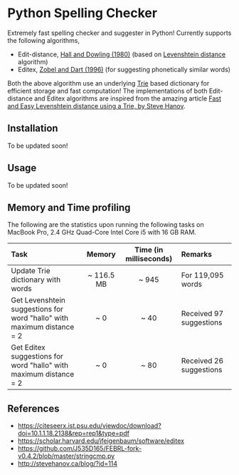 # Python Spelling Checker

Extremely fast spelling checker and suggester in Python! Currently supports the following algorithms,

- Edit-distance, [Hall and Dowling (1980)](https://dl.acm.org/doi/10.1145/356827.356830) (based on [Levenshtein distance](https://en.wikipedia.org/wiki/Levenshtein_distance) algorithm)
- Editex, [Zobel and Dart (1996)](https://citeseerx.ist.psu.edu/viewdoc/download?doi=10.1.1.18.2138&rep=rep1&type=pdf) (for suggesting phonetically similar words)

Both the above algorithm use an underlying [Trie](https://www.wikiwand.com/en/Trie) based dictionary for efficient storage and fast computation! The implementations of both Edit-distance and Editex algorithms are inspired from the amazing article [Fast and Easy Levenshtein distance using a Trie, by Steve Hanov](http://stevehanov.ca/blog/?id=114).

## Installation

To be updated soon!

## Usage

To be updated soon!

## Memory and Time profiling

The following are the statistics upon running the following tasks on MacBook Pro, 2.4 GHz Quad-Core Intel Core i5 with 16 GB RAM.

| Task                                                                   |   Memory   | Time (in milliseconds) | Remarks                 |
| :--------------------------------------------------------------------- | :--------: | :--------------------: | :---------------------- |
| Update Trie dictionary with words                                      | ~ 116.5 MB |         ~ 945          | For 119,095 words       |
| Get Levenshtein suggestions for word "hallo" with maximum distance = 2 |    ~ 0     |          ~ 40          | Received 97 suggestions |
| Get Editex suggestions for word "hallo" with maximum distance = 2      |    ~ 0     |          ~ 80          | Received 26 suggestions |

## References

- https://citeseerx.ist.psu.edu/viewdoc/download?doi=10.1.1.18.2138&rep=rep1&type=pdf
- https://scholar.harvard.edu/jfeigenbaum/software/editex
- https://github.com/J535D165/FEBRL-fork-v0.4.2/blob/master/stringcmp.py
- http://stevehanov.ca/blog/?id=114
